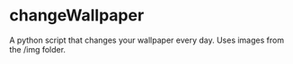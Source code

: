 # changeWallpaper
A python script that changes your wallpaper every day. Uses images from the /img folder.
